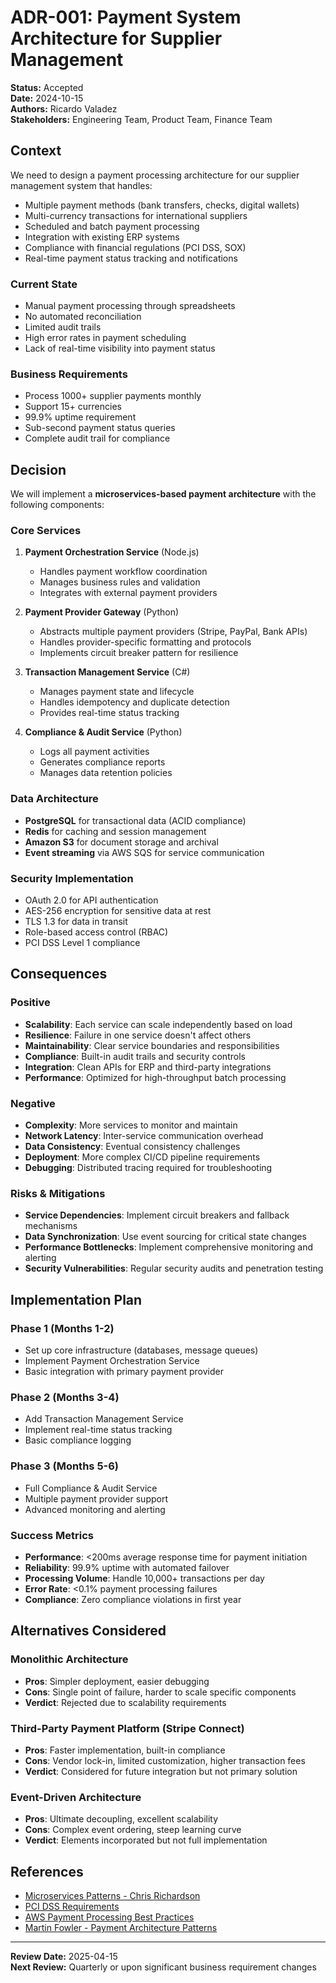 # ADR-001: Payment System Architecture for Supplier Management

**Status:** Accepted  
**Date:** 2024-10-15  
**Authors:** Ricardo Valadez  
**Stakeholders:** Engineering Team, Product Team, Finance Team  

## Context

We need to design a payment processing architecture for our supplier management system that handles:
- Multiple payment methods (bank transfers, checks, digital wallets)
- Multi-currency transactions for international suppliers
- Scheduled and batch payment processing
- Integration with existing ERP systems
- Compliance with financial regulations (PCI DSS, SOX)
- Real-time payment status tracking and notifications

### Current State
- Manual payment processing through spreadsheets
- No automated reconciliation
- Limited audit trails
- High error rates in payment scheduling
- Lack of real-time visibility into payment status

### Business Requirements
- Process 1000+ supplier payments monthly
- Support 15+ currencies
- 99.9% uptime requirement
- Sub-second payment status queries
- Complete audit trail for compliance

## Decision

We will implement a **microservices-based payment architecture** with the following components:

### Core Services
1. **Payment Orchestration Service** (Node.js)
   - Handles payment workflow coordination
   - Manages business rules and validation
   - Integrates with external payment providers

2. **Payment Provider Gateway** (Python)
   - Abstracts multiple payment providers (Stripe, PayPal, Bank APIs)
   - Handles provider-specific formatting and protocols
   - Implements circuit breaker pattern for resilience

3. **Transaction Management Service** (C#)
   - Manages payment state and lifecycle
   - Handles idempotency and duplicate detection
   - Provides real-time status tracking

4. **Compliance & Audit Service** (Python)
   - Logs all payment activities
   - Generates compliance reports
   - Manages data retention policies

### Data Architecture
- **PostgreSQL** for transactional data (ACID compliance)
- **Redis** for caching and session management
- **Amazon S3** for document storage and archival
- **Event streaming** via AWS SQS for service communication

### Security Implementation
- OAuth 2.0 for API authentication
- AES-256 encryption for sensitive data at rest
- TLS 1.3 for data in transit
- Role-based access control (RBAC)
- PCI DSS Level 1 compliance

## Consequences

### Positive
- **Scalability**: Each service can scale independently based on load
- **Resilience**: Failure in one service doesn't affect others
- **Maintainability**: Clear service boundaries and responsibilities
- **Compliance**: Built-in audit trails and security controls
- **Integration**: Clean APIs for ERP and third-party integrations
- **Performance**: Optimized for high-throughput batch processing

### Negative
- **Complexity**: More services to monitor and maintain
- **Network Latency**: Inter-service communication overhead
- **Data Consistency**: Eventual consistency challenges
- **Deployment**: More complex CI/CD pipeline requirements
- **Debugging**: Distributed tracing required for troubleshooting

### Risks & Mitigations
- **Service Dependencies**: Implement circuit breakers and fallback mechanisms
- **Data Synchronization**: Use event sourcing for critical state changes
- **Performance Bottlenecks**: Implement comprehensive monitoring and alerting
- **Security Vulnerabilities**: Regular security audits and penetration testing

## Implementation Plan

### Phase 1 (Months 1-2)
- Set up core infrastructure (databases, message queues)
- Implement Payment Orchestration Service
- Basic integration with primary payment provider

### Phase 2 (Months 3-4)
- Add Transaction Management Service
- Implement real-time status tracking
- Basic compliance logging

### Phase 3 (Months 5-6)
- Full Compliance & Audit Service
- Multiple payment provider support
- Advanced monitoring and alerting

### Success Metrics
- **Performance**: <200ms average response time for payment initiation
- **Reliability**: 99.9% uptime with automated failover
- **Processing Volume**: Handle 10,000+ transactions per day
- **Error Rate**: <0.1% payment processing failures
- **Compliance**: Zero compliance violations in first year

## Alternatives Considered

### Monolithic Architecture
- **Pros**: Simpler deployment, easier debugging
- **Cons**: Single point of failure, harder to scale specific components
- **Verdict**: Rejected due to scalability requirements

### Third-Party Payment Platform (Stripe Connect)
- **Pros**: Faster implementation, built-in compliance
- **Cons**: Vendor lock-in, limited customization, higher transaction fees
- **Verdict**: Considered for future integration but not primary solution

### Event-Driven Architecture
- **Pros**: Ultimate decoupling, excellent scalability
- **Cons**: Complex event ordering, steep learning curve
- **Verdict**: Elements incorporated but not full implementation

## References

- [Microservices Patterns - Chris Richardson](https://microservices.io/patterns/)
- [PCI DSS Requirements](https://www.pcisecuritystandards.org/)
- [AWS Payment Processing Best Practices](https://aws.amazon.com/financial-services/)
- [Martin Fowler - Payment Architecture Patterns](https://martinfowler.com/articles/patterns-of-distributed-systems/)

---

**Review Date:** 2025-04-15  
**Next Review:** Quarterly or upon significant business requirement changes